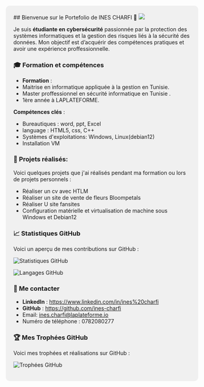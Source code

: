 
<div style="background-color: #f0f0f0; padding: 20px; border-radius: 10px;">
## Bienvenue sur le Portefolio de INES CHARFI 👋
<img src="https://github.com/ines-charfi/ines-charfi/blob/main/Purple%20and%20Blue%20Modern%20Y2K%20Thank%20You%2010K%20Followers%20Banner.png" />


Je suis **étudiante en cybersécurité** passionnée par la protection des systèmes informatiques et la gestion des risques liés à la sécurité des données. Mon objectif est d’acquérir des compétences pratiques et avoir une expérience proffessionnelle.



### 🎓 Formation et compétences
- **Formation** :
- Maitrise en informatique appliquée à la gestion en Tunisie.
- Master proffessionnel en sécurité informatique en Tunisie .
- 1ère année à LAPLATEFORME.

 **Compétences clés** :

- Bureautiques : word, ppt, Excel
- language : HTML5, css, C++
- Systèmes d'exploitations: Windows, Linux(debian12)
- Installation VM
### 🚀 Projets réalisés:
Voici quelques projets que j'ai réalisés pendant ma formation ou lors de projets personnels :

* Réaliser un cv avec HTLM
* Réaliser un site de vente de fleurs Bloompetals
* Réaliser U site fansites
* Configuration matérielle et virtualisation de machine sous Windows et Debian12

 ### 📈 Statistiques GitHub 


Voici un aperçu de mes contributions sur GitHub : 

![Statistiques GitHub](https://github-readme-stats.vercel.app/api?username=ines-charfi&show_icons=true&hide_title=true&count_private=true)

![Langages GitHub](https://github-readme-stats.vercel.app/api/top-langs/?username=ines-charfi&layout=compact)


### 📱 Me contacter

- **LinkedIn** : https://www.linkedin.com/in/ines%20charfi
- **GitHub** : https://github.com/ines-charfi
- Email: ines.charfi@laplateforme.io
- Numéro de téléphone : 0782080277
### 🏆 Mes Trophées GitHub

Voici mes trophées et réalisations sur GitHub :

![Trophées GitHub](https://github-profile-trophy.vercel.app/?username=ines-charfi&theme=dark&no-frame=true&margin-w=10&margin-h=10)
